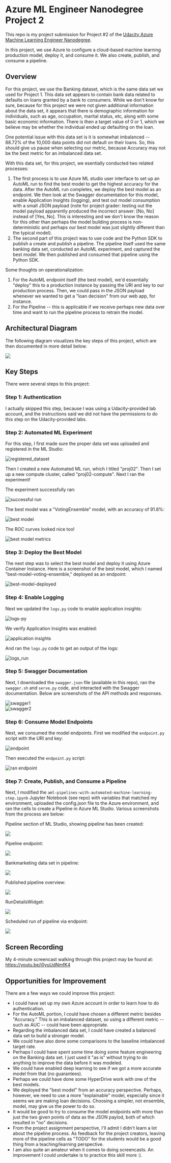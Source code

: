 # Azure ML Engineer Nanodegree Project 2

This repo is my project submission for Project #2 of the [Udacity Azure Machine Learning Engineer Nanodegree](https://www.udacity.com/course/machine-learning-engineer-for-microsoft-azure-nanodegree--nd00333).

In this project, we use Azure to configure a cloud-based machine learning production model, deploy it, and consume it. We also create, publish, and consume a pipeline. 

## Overview

For this project, we use the Banking dataset, which is the same data set we used for Project 1. This data set appears to contain bank data related to defaults on loans granted by a bank to consumers. While we don't know for sure, because for this project we were not given additional information about the data set, it appears that there is demographic information for individuals, such as age, occupation, marital status, etc, along with some basic economic information. There is then a target value of 0 or 1, which we believe may be whether the individual ended up defaulting on the loan.

One potential issue with this data set is it is somewhat imbalanced -- 88.72% of the 10,000 data points did not default on their loans. So, this should give us pause when selecting our metric, because Accuracy may not be the best metric for an imbalanced data set.

With this data set, for this project, we esentially conducted two related processes:  

1. The first process is to use Azure ML studio user interface to set up an AutoML run to find the best model to get the highest accuracy for the data. After the AutoML run completes, we deploy the best model as an endpoint. We then look at the Swagger documentation for this model, enable Application Insights (logging), and test out model consumption with a small JSON payload (note for project grader: testing out the model payload apparently produced the incorrect answer: [No, No] instead of [Yes, No]. This is interesting and we don't know the reason for this other than perhaps the model building process is non-deterministic and perhaps our best model was just slightly different than the typical model).  
2. The second part of this project was to use code and the Python SDK to publish a create and publish a pipeline. The pipeline itself used the same banking data set, conducted an AutoML experiment, and captured the best model. We then published and consumed that pipeline using the Python SDK. 

Some thoughts on operationalization:

1. For the AutoML endpoint itself (the best model), we'd essentially "deploy" this to a production instance by passing the URI and key to our production process. Then, we could pass in the JSON payload whenever we wanted to get a "loan decision" from our web app, for instance.  
2. For the Pipeline -- this is applicable if we receive perhaps new data over time and want to run the pipeline process to retrain the model.  

## Architectural Diagram

The following diagram visualizes the key steps of this project, which are then documented in more detail below.

![](./screenshots/arch_diagram.png)

## Key Steps

There were several steps to this project:

### Step 1: Authentication

I actually skipped this step, because I was using a Udacity-provided lab account, and the instructions said we did not have the permissions to do this step on the Udacity-provided labs.

### Step 2: Automated ML Experiment

For this step, I first made sure the proper data set was uploaded and registered in the 
ML Studio:

![registered_dataset](./screenshots/registered_datasets.png)

Then I created a new Automated ML run, which I titled "proj02". Then I set up a new compute cluster, called "proj02-compute". Next I ran the experiment!

The experiment successfully ran:

![successful run](./screenshots/run_completed.png)  

The best model was a "VotingEnsemble" model, with an accuracy of 91.8%:

![best model](./screenshots/best_model.png)

The ROC curves looked nice too!

![best model metrics](./screenshots/best_model_metrics.png)

### Step 3: Deploy the Best Model

The next step was to select the best model and deploy it using Azure Container Instance. Here is a screenshot of the best model, which I named "best-model-voting-ensemble," deployed as an endpoint:

![best-model-deployed](./screenshots/best-model-as-endpoint.png)

### Step 4: Enable Logging

Next we updated the `logs.py` code to enable application insights: 

![logs-py](./screenshots/logs-py.png)

We verify Application Insights was enabled: 

![application insights](./screenshots/application_insights.png) 

And ran the `logs.py` code to get an output of the logs:

![logs_run](./screenshots/logs_run.png) 

### Step 5: Swagger Documentation  

Next, I downloaded the `swagger.json` file (available in this repo), ran the `swagger.sh` and `serve.py` code, and interacted with the Swagger documentation. Below are screenshots of the API methods and responses.

![swagger1](./screenshots/swagger1.png)  
![swagger2](./screenshots/swagger2.png)  

### Step 6: Consume Model Endpoints

Next, we consumed the model endpoints. First we modified the `endpoint.py` script with the URI and key:  

![endpoint](./screenshots/endpoint-py.png)  

Then executed the `endpoint.py` script: 

![ran endpoint](./screenshots/run-endpoint.png) 

### Step 7: Create, Publish, and Consume a Pipeline

Next, I modified the `aml-pipelines-with-automated-machine-learning-step.ipynb` Jupyter Notebook (see repo) with variables that matched my environment, uploaded the config.json file to the Azure environment, and ran the cells to create a Pipeline in Azure ML Studio. Various screenshots from the process are below:

Pipeline section of ML Studio, showing pipeline has been created: 

![](./screenshots/pipeline_complete.png)

Pipeline endpoint: 

![](./screenshots/pipeline_endpoint.png)

Bankmarketing data set in pipeline: 

![](./screenshots/bankmarketing-data-automl.png)

Published pipeline overview: 

![](./screenshots/published-pipeline-overview.png)

RunDetailsWidget: 

![](./screenshots/rundetailswidget.png)

Scheduled run of pipeline via endpoint: 

![](./screenshots/pipeline-rerun.png)


## Screen Recording

My 4-minute screencast walking through this project may be found at: https://youtu.be/i0yuUdNmfK4 


## Opportunities for Improvement

There are a few ways we could improve this project:  

* I could have set up my own Azure account in order to learn how to do authentication.  
* For the AutoML portion, I could have chosen a different metric besides "Accuracy." This is an imbalanced dataset, so using a different metric -- such as AUC -- could have been appropriate.  
* Regarding the imbalanced data set, I could have created a balanced data set to build a stronger model.  
* We could have also done some comparisons to the baseline imbalanced target rate.  
* Perhaps I could have spent some time doing some feature engineering on the Banking data set. I just used it "as is" without trying to do anything to improve the data before it was modeled. 
* We could have enabled deep learning to see if we got a more accurate model from that (no guarantees). 
* Perhaps we could have done some HyperDrive work with one of the best models.  
* We deployed the "best model" from an accuracy perspective. Perhaps, however, we need to use a more "explainable" model, especially since it seems we are making loan decisions. Choosing a simpler, not ensemble, model, may give us the power to do so.  
* It would be good to try to consume the model endpoints with more than just the two given points of data as the JSON paylod, both of which resulted in "no" decisions.  
* From the project assignment perspective, I'll admit I didn't learn a lot about the pipeline process. As feedback for the project creators, leaving more of the pipeline cells as "TODO" for the students would be a good thing from a teaching/learning perspective.  
* I am also quite an amateur when it comes to doing screencasts. An improvement I could undertake is to practice this skill more :).